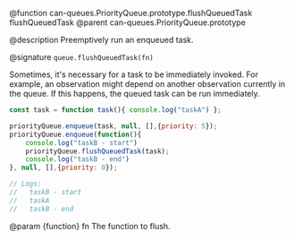 @function can-queues.PriorityQueue.prototype.flushQueuedTask flushQueuedTask
@parent can-queues.PriorityQueue.prototype

@description Preemptively run an enqueued task.

@signature `queue.flushQueuedTask(fn)`

Sometimes, it's necessary for a task to be immediately invoked. For example, an observation
might depend on another observation currently in the queue. If this happens, the queued task can
be run immediately.

```javascript
const task = function task(){ console.log("taskA") };

priorityQueue.enqueue(task, null, [],{priority: 5});
priorityQueue.enqueue(function(){
    console.log("taskB - start")
    priorityQueue.flushQueuedTask(task);
    console.log("taskB - end")
}, null, [],{priority: 0});

// Logs:
//   taskB - start
//   taskA
//   taskB - end
```

  @param {function} fn The function to flush.
